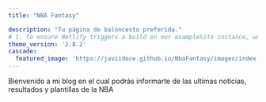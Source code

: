 ```yaml
---
title: "NBA Fantasy"

description: "Tu página de baloncesto preferida."
# 1. To ensure Netlify triggers a build on our exampleSite instance, we need to change a file in the exampleSite directory.
theme_version: '2.8.2'
cascade:
  featured_image: 'https://javiidoce.github.io/NbaFantasy/images/index.webp'
---
```

Bienvenido a mi blog en el cual podrás informarte de las ultimas noticias, resultados y plantillas de la NBA